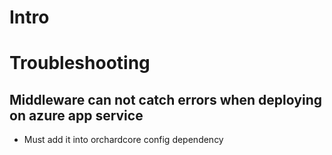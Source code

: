 # Intro

# Troubleshooting
## Middleware can not catch errors when deploying on azure app service
- Must add it into orchardcore config dependency